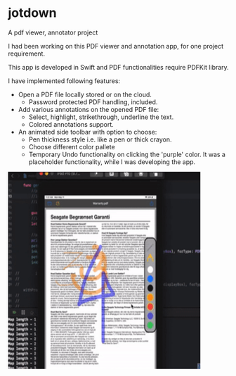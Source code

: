 # jotdown
A pdf viewer, annotator project

I had been working on this PDF viewer and annotation app, for one project requirement.

This app is developed in Swift and PDF functionalities require PDFKit library.

I have implemented following features:
- Open a PDF file locally stored or on the cloud. 
  * Password protected PDF handling, included.   
- Add various annotations on the opened PDF file:
  * Select, highlight, strikethrough, underline the text.
  * Colored annotations support.
- An animated side toolbar with option to choose:
  * Pen thickness style i.e. like a pen or thick crayon.
  * Choose different color pallete
  * Temporary Undo functionality on clicking the 'purple' color. It was a placeholder functionality, while I was developing the app.


<img src="https://github.com/asingh33/jotdown/blob/master/jotty.gif" width="438" height="448">
